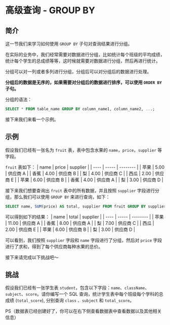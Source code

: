 # 高级查询 - GROUP BY

## 简介

这一节我们来学习如何使用 `GROUP BY` 子句对查询结果进行分组。

在实际的业务中，我们经常需要对数据进行分组，比如统计每个班级的平均成绩，统计每个学生的总成绩等等，这时候就需要对数据进行分组，然后再进行统计。

分组可以对一列或者多列进行分组，分组后可以对分组后的数据进行处理。

**分组后的数据是无序的，如果需要对分组后的数据进行排序，可以使用 `ORDER BY` 子句。**

分组的语法：

```sql
SELECT * FROM table_name GROUP BY column_name1, column_name2, ...;
```

接下来我们来看一个示例。

## 示例

假设我们已经有一张名为 `fruit` 表，表中包含水果的 `name`，`price`，`supplier` 等字段。

`fruit` 表如下：
| name | price | supplier |
| ---- | ----- | -------- |
| 苹果 | 5.00 | 供应商 A |
| 香蕉 | 4.00 | 供应商 B |
| 梨 | 4.00 | 供应商 C |
| 西瓜 | 2.00 | 供应商 E |
| 苹果 | 6.00 | 供应商 B |
| 香蕉 | 4.00 | 供应商 A |
| 梨 | 3.00 | 供应商 D |

接下来我们想要查询出 `fruit` 表中的所有数据，并且按照 `supplier` 字段进行分组，那么我们可以使用 `GROUP BY` 来进行查询，如下：

```sql
SELECT name, SUM(price) AS total, supplier FROM fruit GROUP BY supplier, name;
```

可以得到如下的结果：
| name | total | supplier |
| ---- | ----- | -------- |
| 苹果 | 11.00 | 供应商 A |
| 香蕉 | 8.00 | 供应商 A |
| 梨 | 7.00 | 供应商 C |
| 西瓜 | 2.00 | 供应商 E |
| 苹果 | 6.00 | 供应商 B |
| 梨 | 3.00 | 供应商 D |

可以看到，我们按照 `supplier` 字段和 `name` 字段进行了分组，然后对 `price` 字段进行了求和，得到了每个供应商每种水果的总价。

接下来请完成以下挑战吧～

## 挑战

假设我们已经有一张学生表 `student`，包含以下字段：`name`、`className`、`subject`、`score`。请你编写一个 SQL 查询，统计学生表中每个班级每个学科的总成绩 (`total_score`), 分别查询 `class` 、`subject` 和 `total_score`。

PS（数据表已经创建好了，你可以在右下侧查看数据表中查看数据以及其他相关信息）
